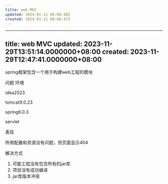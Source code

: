 ```yaml
---
title: web MVC
updated: 2024-01-11 09:08:48Z
created: 2024-01-11 09:08:47Z
---
```


---
title: web MVC
updated: 2023-11-29T13:51:14.0000000+08:00
created: 2023-11-29T12:47:41.0000000+08:00
---

spring框架包含一个用于构建web工程的模块

问题
环境

idea2023

tomcat9.0.23

spring6.0.3

servlet

表现

所用配置和资源没有问题，但页面显示404

解决方式
1.  可能工程没有包含所有的jar库
2.  项目没有成功编译
3.  jar库版本冲突
